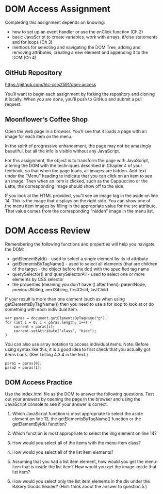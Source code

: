 # DOM Access Assignment
Completing this assignment depends on knowing:

- how to set up an event handler or use the onClick function (Ch 2)
- basic JavaScript to create variables, work with arrays, if/else statements and for loops (Ch 3)
- methods for selecting and navigating the DOM Tree, adding and removing attributes, creating a new element and appending it to the DOM (Ch 4)

## GitHub Repository
https://github.com/htc-ccis2591/dom-access

You’ll want to begin each assignment by forking the repository and cloning it locally.  When you are done, you’ll push to GitHub and submit a pull request.

## Moonflower’s Coffee Shop
Open the web page in a browser.  You’ll see that it loads a page with an image for each item on the menu.  

In the spirit of progressive enhancement, the page may not be amazingly beautiful, but all the info is visible without any JavaScript.

For this assignment, the object is to transform the page with JavaScript, altering the DOM with the techniques described in Chapter 4 of your textbook, so that when the page loads, all images are hidden.  Add text under the “Menu” heading to indicate that you can click on an item to see an image.  Then when an item is clicked,  such as the Cappuccino or the Latte, the corresponding image should show off to the side.

If you look at the HTML provided, you’ll see an image tag in the aside on line 14.  This is the image that displays on the right side.  You can show one of the menu item images by filling in the appropriate value for the src attribute.  That value comes from the corresponding “hidden” image in the menu list.

# DOM Access Review
Remembering the following functions and properties will help you navigate the DOM:

- getElementById() - used to select a single element by its id attribute
- getElementsByTagName() - used to select all elements (that are children of the target - the object before the dot) with the specified tag name
- querySelector() and querySelectorAll - used to select one or more elements by CSS selector
- the properties (meaning you don’t have () after them): parentNode, previousSibling, nextSibling, firstChild, lastChild

If your result is more than one element (such as when using getElementsByTagName()) then you need to use a for loop to look at or do something with each individual item.  

```
var paras = document.getElementsByTagName("p");
for (int i = 0; i < paras.length; i++) {
    current = paras[i];
    current.setAttribute("class", "hide");
}
```

You can also use array notation to access individual items.  Note:  Before using syntax like this, it is a good idea to first check that you actually got items back. (See Listing 4.3.4 in the text.)

```
para1 = paras[0];
para2 = paras[1];
```

## DOM Access Practice
Use the index.html file as the DOM to answer the following questions.  Test out your answers by opening the page in the browser and using the JavaScript console to see if your answer is correct.

1. Which JavaScript function is most appropriate to select the aside element on line 13, the getElementsByTagName() function or the getElementById() function?

2. Which function is most appropriate to select the img element on line 14?

3. How would you select all of the items with the menu-item class?

4. How would you select all of the list item elements?

5. Assuming that you had a list item element, how would you get the menu-item that is inside the list item?  How would you get the image inside that list item?

6. How would you select only the list item elements in the div under the Bakery Goods header?  (Hint: think about the answer to question 5.)
